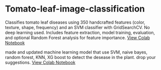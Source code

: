 # Tomato-leaf-image-classification
Classifies tomato leaf diseases using 350 handcrafted features (color, texture, shape, frequency) and an SVM classifier with GridSearchCV. No deep learning used. Includes feature extraction, model training, evaluation, and optional Random Forest analysis for feature importance.
[View Colab Notebook](https://colab.research.google.com/github/your-username/your-repo/blob/main/your-notebook.ipynb)

made and updated machine learning model that use SVM, naive bayes, random forest, KNN, XG boost to detect the desease in the plant. drop your suggestions.
[View Colab Notebook]([https://colab.research.google.com/github/your-username/your-repo/blob/main/your-notebook.ipynb](https://colab.research.google.com/drive/15eIEYp1H1c4yxmiKbIgKvO9TSZ3iF-50))
